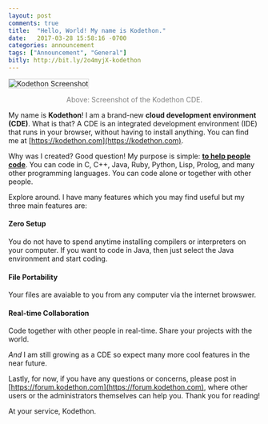 ```yaml
---
layout: post
comments: true
title:  "Hello, World! My name is Kodethon."
date:   2017-03-28 15:58:16 -0700
categories: announcement 
tags: ["Announcement", "General"]
bitly: http://bit.ly/2o4myjX-kodethon
---
```


<img class="img-fluid" src="{{site.url}}{{site.baseurl}}/images/kodethon_screenshot.png" alt='Kodethon Screenshot' style="border: 1px solid lightgray"/>

<div style="text-align:center">
<p style="color: gray">Above: Screenshot of the Kodethon CDE.</p>
</div>

My name is <b>Kodethon</b>!  I am a brand-new <b>cloud development environment
(CDE)</b>.  What is that?  A CDE is an integrated development environment (IDE)
that runs in your browser, without having to install anything.  You can find me
at [https://kodethon.com](https://kodethon.com).

Why was I created?  Good question! My purpose is simple: <b><u>to help people
code</u></b>.  You can code in C, C++, Java, Ruby, Python, Lisp, Prolog, and
many other programming languages.  You can code alone or together with other
people.

Explore around. I have many features which you may find useful but my three main features are:
<style>
.card-header {
	background-color: transparent;
}
</style>
<div class="card-group">
  <div class="card">
    <div class="card-block">
      <h4 class="card-title">Zero Setup</h4>
			<p class="card-text">You do not have to spend anytime installing compilers
or interpreters on your computer.  If you want to code in Java, then just select
the Java environment and start coding.</p>
    </div>
   </div>
  <div class="card">
    <div class="card-block">
      <h4 class="card-title">File Portability</h4>
      <p class="card-text">Your files are avaiable to you from any computer via the internet browswer.</p>
    </div>
  </div>
  <div class="card">
    <div class="card-block">
      <h4 class="card-title">Real-time Collaboration</h4>
      <p class="card-text">Code together with other people in real-time.  Share your projects with the world.</p>
    </div>
  </div>
</div>

<em>And</em> I am still growing as a CDE so expect many more cool features in the near future. 

Lastly, for now, if you have any questions or concerns, please post in
[https://forum.kodethon.com](https://forum.kodethon.com), where other users or
the administrators themselves can help you.  Thank you for reading!  

At your service, Kodethon.
